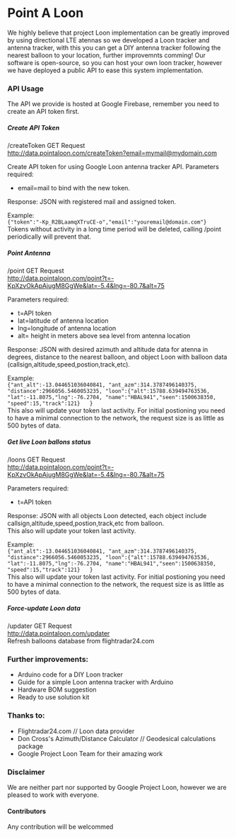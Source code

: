 # Point A Loon

We highly believe that project Loon implementation can be greatly improved by using directional LTE atennas so we developed a Loon tracker and antenna tracker, with this you can get a DIY antenna tracker following the nearest balloon to your location, further improvemnts comming! 
Our software is open-source, so you can host your own loon tracker, however we have deployed a public API to ease this system implementation.

### API Usage
The API we provide is hosted at Google Firebase, remember you need to create an API token first.  

##### Create API Token  
/createToken GET Request  
<http://data.pointaloon.com/createToken?email=mymail@mydomain.com>  
  
Create API token for using Google Loon antenna tracker API. 
Parameters required:  
- email=mail to bind with the new token.  

Response: JSON with registered mail and assigned token.  

Example:  
`{"token":"-Kp_R2BLaamqXTruCE-o","email":"youremail@domain.com"}`  
Tokens without activity in a long time period will be deleted, calling /point periodically will prevent that.

##### Point Antenna
/point GET Request  
<http://data.pointaloon.com/point?t=-KpXzvOkApAjugM8GgWe&lat=-5.4&lng=-80.7&alt=75>  

Parameters required: 
- t=API token  
- lat=latitude of antenna location  
- lng=longitude of antenna location  
- alt= height in meters above sea level from antenna location  

Response: JSON with desired azimuth and altitude data for atenna in degrees, distance to the nearest balloon, and object Loon with balloon data (callsign,altitude,speed,postion,track,etc).  

Example:  
`{"ant_alt":-13.044651036040841, "ant_azm":314.3787496140375, "distance":2966056.5460053235, "loon":{"alt":15788.639494763536, "lat":-11.8075,"lng":-76.2704, "name":"HBAL941","seen":1500638350, "speed":15,"track":121}  
}`  
This also will update your token last activity. 
For initial postioning you need to have a minimal connection to the network, the request size is as little as 500 bytes of data.  

##### Get live Loon ballons status
/loons GET Request  
<http://data.pointaloon.com/point?t=-KpXzvOkApAjugM8GgWe&lat=-5.4&lng=-80.7&alt=75>  

Parameters required: 
- t=API token  

Response: JSON with all objects Loon detected, each object include callsign,altitude,speed,postion,track,etc from balloon.  
This also will update your token last activity. 

Example:  
`{"ant_alt":-13.044651036040841, "ant_azm":314.3787496140375, "distance":2966056.5460053235, "loon":{"alt":15788.639494763536, "lat":-11.8075,"lng":-76.2704, "name":"HBAL941","seen":1500638350, "speed":15,"track":121}  
}`  
This also will update your token last activity. 
For initial postioning you need to have a minimal connection to the network, the request size is as little as 500 bytes of data.


##### Force-update Loon data  
/updater GET Request  
<http://data.pointaloon.com/updater>  
Refresh balloons database from flightradar24.com   

### Further improvements:
- Arduino code for a DIY Loon tracker
- Guide for a simple Loon antenna tracker with Arduino
- Hardware BOM suggestion
- Ready to use solution kit

### Thanks to:
- Flightradar24.com // Loon data provider
- Don Cross's Azimuth/Distance Calculator // Geodesical calculations package
- Google Project Loon Team for their amazing work

### Disclaimer
We are neither part nor supported by Google Project Loon, however we are pleased to work with everyone.

#### Contributors 
Any contribution will be welcommed 


